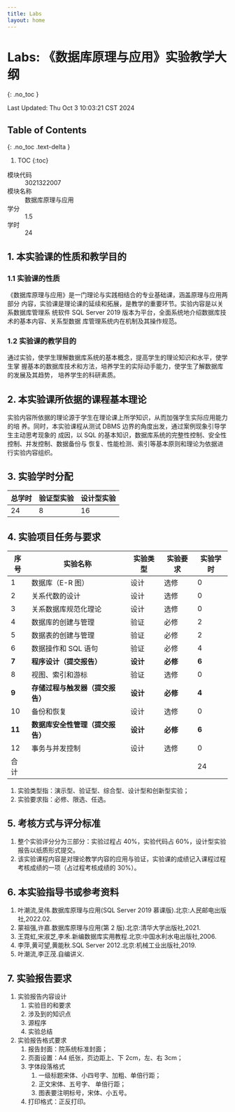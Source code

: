 ```yaml
---
title: Labs
layout: home
---
```


# Labs: 《数据库原理与应用》实验教学大纲
{: .no_toc }

Last Updated: Thu Oct  3 10:03:21 CST 2024

## Table of Contents
{: .no_toc .text-delta }

1. TOC
{:toc}

<dl>
  <dt>模块代码</dt>
  <dd>3021322007</dd>
  <dt>模块名称</dt>
  <dd>数据库原理与应用</dd>
  <dt>学分</dt>
  <dd>1.5</dd>
  <dt>学时</dt>
  <dd>24</dd>
</dl>

## 1. 本实验课的性质和教学目的 

### 1.1 实验课的性质

《数据库原理与应用》是一门理论与实践相结合的专业基础课，涵盖原理与应用两部分 内容，实验课是理论课的延续和拓展，是教学的重要环节。实验内容是以关系数据库管理系 统软件 SQL Server 2019 版本为平台，全面系统地介绍数据库技术的基本内容、关系型数据 库管理系统内在机制及其操作规范。 

### 1.2 实验课的教学目的

通过实验，使学生理解数据库系统的基本概念，提高学生的理论知识和水平，使学生掌 握基本的数据库技术和方法，培养学生的实际动手能力，使学生了解数据库的发展及其趋势， 培养学生的科研素质。 

## 2. 本实验课所依据的课程基本理论

实验内容所依据的理论源于学生在理论课上所学知识，从而加强学生实际应用能力的培 养。同时，本实验课程从测试 DBMS 边界的角度出发，通过案例现象引导学生主动思考现象的 成因，以 SQL 的基本知识，数据库系统的完整性控制、安全性控制、并发控制、数据备份与 恢复、性能检测、索引等基本原则和理论为依据进行实验内容组织。

## 3. 实验学时分配

| 总学时 | 验证型实验 | 设计型实验 |
| --- | ----- | ----- |
| 24  | 8     | 16    |

## 4. 实验项目任务与要求

| 序号    | 实验名称               | 实验类型   | 实验要求   | 实验学时  |
| ----- | ------------------ | ------ | ------ | ----- |
| 1     | 数据库（E-R 图）         | 设计     | 选修     | 0     |
| 2     | 关系代数的设计            | 设计     | 选修     | 0     |
| 3     | 关系数据库规范化理论         | 设计     | 选修     | 0     |
| 4     | 数据库的创建与管理          | 验证     | 必修     | 2     |
| 5     | 数据表的创建与管理          | 验证     | 必修     | 2     |
| 6     | 数据操作和 SQL 语句       | 验证     | 必修     | 4     |
| **7** | **程序设计（提交报告）**     | **设计** | **必修** | **6** |
| 8     | 视图、索引和游标           | 验证     | 选修     | 0     |
| **9** | **存储过程与触发器（提交报告）** | **设计** | **必修** | **4** |
| 10    | 备份和恢复              | 设计     | 选修     | 0     |
| **11**    | **数据库安全性管理（提交报告）**     | **设计**     | **必修**     | **6**     |
| 12    | 事务与并发控制            | 设计     | 选修     | 0     |
| 合计    |                    |        |        | 24    |

1. 实验类型指：演示型、验证型、综合型、设计型和创新型实验； 
2. 实验要求指：必修、限选、任选。

## 5. 考核方式与评分标准

1. 整个实验评分分为三部分：实验过程占 40%，实验代码占 60%，设计型实验报告以纸质形式提交。
2. 该实验课程内容是对理论教学内容的应用与验证，实验课的成绩记入课程过程考核成绩的一项（占过程考核成绩的 30%）。

## 6. 本实验指导书或参考资料

1. 叶潮流,吴伟.数据库原理与应用(SQL Server 2019 慕课版).北京:人民邮电出版社,2022.02.
2. 蒙祖强,许嘉.数据库原理与应用(第 2 版).北京:清华大学出版社,2021.
3. 王霓虹,宋淑芝,李禾.新编数据库实用教程.北京:中国水利水电出版社,2006. 
4. 李萍,黄可望,黄能秋.SQL Server 2012.北京:机械工业出版社,2019. 
5. 叶潮流,李正茂.自编讲义.

## 7. 实验报告要求 

1. 实验报告内容设计
	1. 实验目的和要求
	2. 涉及到的知识点
	3. 源程序
	4. 实验总结
2. 实验报告格式要求
	1. 报告封面：院系统标准封面；
	2. 页面设置：A4 纸张，页边距上、下 2cm，左、右 3cm；
	3. 字体段落格式
		1. 一级标题宋体、小四号字、加粗、单倍行距；
		2. 正文宋体、五号字、 单倍行距；
		3. 图表要注明标号，宋体、小五号。
	4. 打印格式：正反打印。